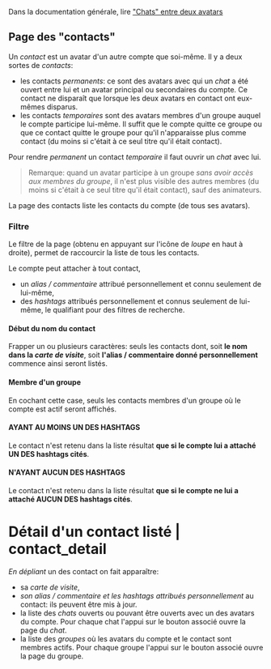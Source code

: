 Dans la documentation générale, lire <a href="$$/appli/contactschats.html" target="_blank">"Chats" entre deux avatars</a>

## Page des "contacts"
Un _contact_ est un avatar d'un autre compte que soi-même. Il y a deux sortes de _contacts_:
- les contacts _permanents_: ce sont des avatars avec qui un _chat_ a été ouvert entre lui et un avatar principal ou secondaires du compte. Ce contact ne disparaît que lorsque les deux avatars en contact ont eux-mêmes disparus.
- les contacts _temporaires_ sont des avatars membres d'un groupe auquel le compte participe lui-même. Il suffit que le compte quitte ce groupe ou que ce contact quitte le groupe pour qu'il n'apparaisse plus comme contact (du moins si c'était à ce seul titre qu'il était contact).

Pour rendre _permanent_ un contact _temporaire_ il faut ouvrir un _chat_ avec lui.

> Remarque: quand un avatar participe à un groupe _sans avoir accès aux membres du groupe_, il n'est plus visible des autres membres (du moins si c'était à ce seul titre qu'il était contact), sauf des animateurs. 

La page des contacts liste les contacts du compte (de tous ses avatars).

### Filtre
Le filtre de la page (obtenu en appuyant sur l'icône de _loupe_ en haut à droite), permet de raccourcir la liste de tous les contacts.

Le compte peut attacher à tout contact,
- un _alias / commentaire_ attribué personnellement et connu seulement de lui-même,
- des _hashtags_ attribués personnellement et connus seulement de lui-même, le qualifiant pour des filtres de recherche.

#### Début du nom du contact
Frapper un ou plusieurs caractères: seuls les contacts dont, soit **le nom dans la _carte de visite_**, soit **l'alias / commentaire donné personnellement** commence ainsi seront listés.

#### Membre d'un groupe
En cochant cette case, seuls les contacts membres d'un groupe où le compte est actif seront affichés.

#### AYANT AU MOINS UN DES HASHTAGS
Le contact n'est retenu dans la liste résultat **que si le compte lui a attaché UN DES hashtags cités**.

#### N'AYANT AUCUN DES HASHTAGS
Le contact n'est retenu dans la liste résultat **que si le compte ne lui a attaché AUCUN DES hashtags cités**.

# Détail d'un contact listé | contact_detail
_En dépliant_ un des contact on fait apparaître:
- sa _carte de visite_,
- _son alias / commentaire et les hashtags attribués personnellement_ au contact: ils peuvent être mis à jour.
- la liste des _chats_ ouverts ou pouvant être ouverts avec un des avatars du compte. Pour chaque chat l'appui sur le bouton associé ouvre la page du _chat_.
- la liste des _groupes_ où les avatars du compte et le contact sont membres actifs. Pour chaque groupe l'appui sur le bouton associé ouvre la page du groupe.
